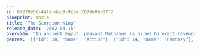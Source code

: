 ```yaml
---
id: 87270e5f-44fe-4ad9-92ae-7678e09a07f2
blueprint: movie
title: 'The Scorpion King'
release_date: '2002-04-16'
overview: "In ancient Egypt, peasant Mathayus is hired to exact revenge on the powerful Memnon and the sorceress Cassandra, who are ready to overtake Balthazar's village. Amid betrayals, thieves, abductions and more, Mathayus strives to bring justice to his complicated world."
genres: '[{"id": 28, "name": "Action"}, {"id": 14, "name": "Fantasy"}, {"id": 12, "name": "Adventure"}]'
---
```

